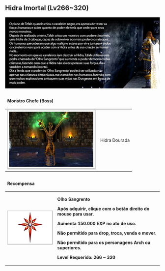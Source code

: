 ## Hidra Imortal (Lv266~320)

<html>
  <head>
    <meta charset="utf-8" />
    <meta name="viewport" content="width=device-width" />
  </head>
  <body>

<p align="center"><img src="./Quests-files/Hidra-imortal-files/wyd_img_hidra-imortal-1.jpg"/></p>

<table border="0" cellpadding="0" cellspacing="0">
	<thead>
	<tr>
		<td colspan="2"><p><strong>Monstro Chefe (Boss)</strong></p></td>
	</tr>
	</thead>
	<tbody>		
	<tr>						
		<td><img src="./Quests-files/Hidra-imortal-files/wyd_img_hidra-imortal-2.jpg"></td>
		<td><p class="negrito">Hidra Dourada</p></td>
	</tr>
	</tbody>
</table>

<table border="0" cellpadding="0" cellspacing="0">
	<thead>
	<tr>
		<td colspan="2"><p><strong>Recompensa</strong></p></td>
	</tr>
	</thead>
	<tbody>		
	<tr>						
		<td><img src="./Quests-files/Hidra-imortal-files/wyd_img_hidra-imortal-3.jpg"></td>
		<td><p><strong>Olho Sangrento</p>
			<p>Após adquirir, clique com o botão direito do mouse para usar.</p>
			<p>Aumenta 150.000 EXP no ato de uso.</p>
			<p>Não permitido para drop, troca, venda e mover.</p>
			<p>Não permitido para os personagens Arch ou superiores.</p>
			<p>Level Requerido: 266 ~ 320</p></td>
	</tr>
	</tbody>
</table>
  </body>
</html>
